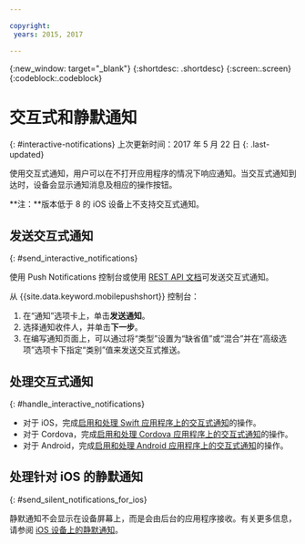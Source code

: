 ```yaml
---

copyright:
 years: 2015, 2017

---
```


{:new_window: target="_blank"}
{:shortdesc: .shortdesc}
{:screen:.screen}
{:codeblock:.codeblock}

# 交互式和静默通知  
{: #interactive-notifications}
上次更新时间：2017 年 5 月 22 日
{: .last-updated}

使用交互式通知，用户可以在不打开应用程序的情况下响应通知。当交互式通知到达时，设备会显示通知消息及相应的操作按钮。 

**注：**版本低于 8 的 iOS 设备上不支持交互式通知。 

## 发送交互式通知
{: #send_interactive_notifications}

使用 Push Notifications 控制台或使用 [REST API 文档](push_restapi.html)可发送交互式通知。


从 {{site.data.keyword.mobilepushshort}} 控制台： 

1. 在“通知”选项卡上，单击**发送通知**。 
2. 选择通知收件人，并单击**下一步**。 
3. 在编写通知页面上，可以通过将“类型”设置为“缺省值”或“混合”并在“高级选项”选项卡下指定“类别”值来发送交互式推送。 

## 处理交互式通知 
{: #handle_interactive_notifications}

- 对于 iOS，完成[启用和处理 Swift 应用程序上的交互式通知](https://github.com/ibm-bluemix-mobile-services/bms-clientsdk-swift-push/tree/Doc#enable-interactive-push-notifications)的操作。
- 对于 Cordova，完成[启用和处理 Cordova 应用程序上的交互式通知](https://github.com/ibm-bluemix-mobile-services/bms-clientsdk-cordova-plugin-push/tree/Doc#enable-interactive-push-notifications)的操作。
- 对于 Android，完成[启用和处理 Android 应用程序上的交互式通知](https://github.com/ibm-bluemix-mobile-services/bms-clientsdk-android-push/tree/Doc#enable-interactive-push-notifications)的操作。


## 处理针对 iOS 的静默通知
{: #send_silent_notifications_for_ios}

静默通知不会显示在设备屏幕上，而是会由后台的应用程序接收。有关更多信息，请参阅 [iOS 设备上的静默通知](https://github.com/ibm-bluemix-mobile-services/bms-clientsdk-swift-push/tree/Doc#silent-notification)。
